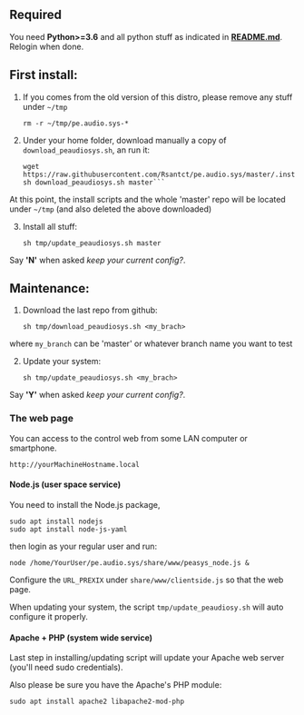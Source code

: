 ## Required

You need **Python>=3.6** and all python stuff as indicated in **[README.md](https://github.com/Rsantct/pe.audio.sys/blob/master/pre.di.c/README.md)**. Relogin when done.

## First install:

1) If you comes from the old version of this distro, please remove any stuff under `~/tmp` 

    `rm -r ~/tmp/pe.audio.sys-*`

2) Under your home folder, download manually a copy of `download_peaudiosys.sh`, an run it:

    ```cd
    wget https://raw.githubusercontent.com/Rsantct/pe.audio.sys/master/.install/download_peaudiosys.sh
    sh download_peaudiosys.sh master```

At this point, the install scripts and the whole 'master' repo will be located under `~/tmp` (and also deleted the above downloaded)

3) Install all stuff:

    `sh tmp/update_peaudiosys.sh master`

Say **'N'** when asked *keep your current config?*.

## Maintenance:
 
1) Download the last repo from github:

    `sh tmp/download_peaudiosys.sh <my_brach>`

where `my_branch` can be 'master' or whatever branch name you want to test

2) Update your system:

    `sh tmp/update_peaudiosys.sh <my_brach>`

Say **'Y'** when asked *keep your current config?*.


### The web page

You can access to the control web from some LAN computer or smartphone.

    http://yourMachineHostname.local

#### Node.js (user space service)

You need to install the Node.js package, 

    sudo apt install nodejs
    sudo apt install node-js-yaml

then login as your regular user and run:

    node /home/YourUser/pe.audio.sys/share/www/peasys_node.js &

Configure the `URL_PREXIX` under `share/www/clientside.js` so that the web page. 

When updating your system, the script `tmp/update_peaudiosy.sh` will auto configure it properly.


#### Apache + PHP (system wide service)

Last step in installing/updating script will update your Apache web server (you'll need sudo credentials).

Also please be sure you have the Apache's PHP module:

    sudo apt install apache2 libapache2-mod-php





